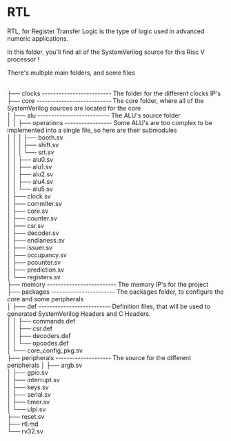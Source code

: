 # RTL

RTL, for Register Transfer Logic is the type of logic used in advanced numeric applications.

In this folder, you'll find all of the SystemVerilog source for this Risc V processor !

There's multiple main folders, and some files

.<br>
├── clocks ------------------------- The folder for the different clocks IP's<br>
├── core --------------------------- The core folder, where all of the SystemVerilog sources are located for the core<br>
│ ├── alu -------------------------- The ALU's source folder<br>
│ │ ├── operations ----------------- Some ALU's are too complex to be implemented into a single file, so here are their submodules<br>
│ │ │ ├── booth.sv<br>
│ │ │ ├── shift.sv<br>
│ │ │ └── srt.sv<br>
│ │ ├── alu0.sv<br>
│ │ ├── alu1.sv<br>
│ │ ├── alu2.sv<br>
│ │ ├── alu4.sv<br>
│ │ └── alu5.sv<br>
│ ├── clock.sv<br>
│ ├── commiter.sv<br>
│ ├── core.sv<br>
│ ├── counter.sv<br>
│ ├── csr.sv<br>
│ ├── decoder.sv<br>
│ ├── endianess.sv<br>
│ ├── issuer.sv<br>
│ ├── occupancy.sv<br>
│ ├── pcounter.sv<br>
│ ├── prediction.sv<br>
│ └── registers.sv<br>
├── memory ------------------------- The memory IP's for the project<br>
├── packages ----------------------- The packages folder, to configure the core and some peripherals<br>
│ ├── def -------------------------- Definition files, that will be used to generated SystemVerilog Headers and C Headers. <br>
│ │ ├── commands.def<br>
│ │ ├── csr.def<br>
│ │ ├── decoders.def<br>
│ │ └── opcodes.def<br>
│ └── core_config_pkg.sv<br>
├── peripherals -------------------- The source for the different peripherals
│ ├── argb.sv<br>
│ ├── gpio.sv<br>
│ ├── interrupt.sv<br>
│ ├── keys.sv<br>
│ ├── serial.sv<br>
│ ├── timer.sv<br>
│ └── ulpi.sv<br>
├── reset.sv<br>
├── rtl.md<br>
└── rv32.sv<br>
